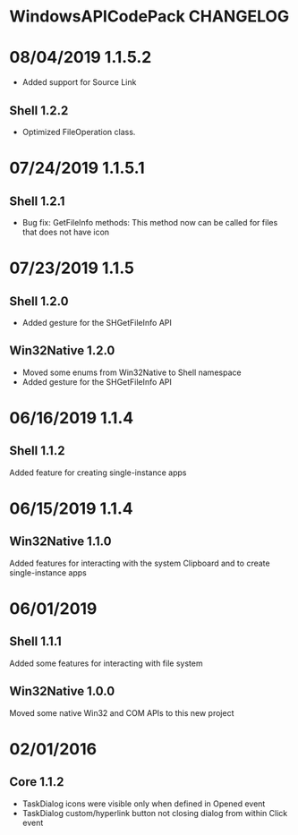 WindowsAPICodePack CHANGELOG
============================

08/04/2019 1.1.5.2
==================

- Added support for Source Link

Shell 1.2.2
-----------
- Optimized FileOperation class.

07/24/2019 1.1.5.1
==================

Shell 1.2.1
------------
- Bug fix: GetFileInfo methods: This method now can be called for files that does not have icon

07/23/2019 1.1.5
================

Shell 1.2.0
-----------
- Added gesture for the SHGetFileInfo API

Win32Native 1.2.0
-----------------
- Moved some enums from Win32Native to Shell namespace
- Added gesture for the SHGetFileInfo API

06/16/2019 1.1.4
================

Shell 1.1.2
-----------
Added feature for creating single-instance apps

06/15/2019 1.1.4
================

Win32Native 1.1.0
-----------------
Added features for interacting with the system Clipboard and to create single-instance apps

06/01/2019
==========

Shell 1.1.1
-----------
Added some features for interacting with file system

Win32Native 1.0.0
-----------------
Moved some native Win32 and COM APIs to this new project

02/01/2016
==========
 
Core 1.1.2
----------
- TaskDialog icons were visible only when defined in Opened event
- TaskDialog custom/hyperlink button not closing dialog from within Click event